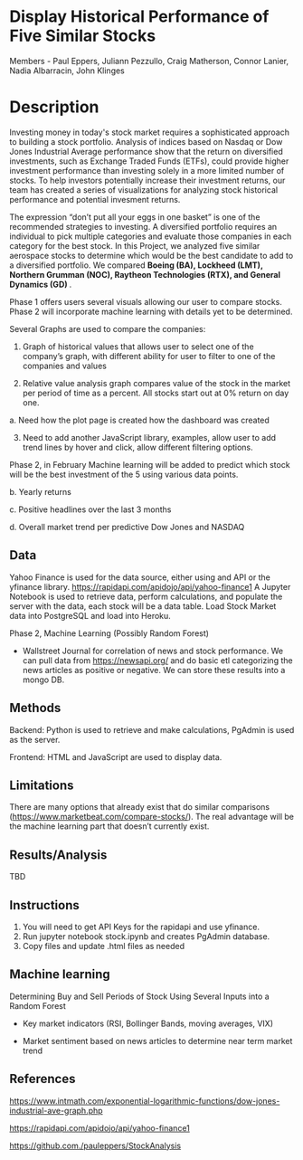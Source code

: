 # Display Historical Performance of Five Similar Stocks

Members - Paul Eppers, Juliann Pezzullo, Craig Matherson, Connor Lanier, Nadia Albarracin, John Klinges

# Description
Investing money in today's stock market requires a sophisticated approach to building a stock portfolio. Analysis of indices based on Nasdaq or Dow Jones Industrial Average performance show that the return on diversified investments, such as Exchange Traded Funds (ETFs), could provide higher investment performance than investing solely in a more limited number of stocks. To help investors potentially increase their investment returns, our team has created a series of visualizations for analyzing stock historical performance and potential invesment returns. 

The expression “don’t put all your eggs in one basket” is one of the recommended strategies to investing. A diversified portfolio requires an individual to pick multiple categories and evaluate those companies in each category for the best stock. In this Project, we analyzed five similar aerospace stocks to determine which would be the best candidate to add to a diversified portfolio. We compared <strong> Boeing (BA), Lockheed (LMT), Northern Grumman (NOC), Raytheon Technologies (RTX), and General Dynamics (GD) </strong>. 

Phase 1 offers users several visuals allowing our user to compare stocks. Phase 2 will incorporate machine learning with details yet to be determined. 

Several Graphs are used to compare the companies:
1. Graph of historical values that allows user to select one of the company’s graph, with different ability for user to filter to one of the companies and values

2. Relative value analysis graph compares value of the stock in the market per period of time as a percent. All stocks start out at 0% return on day one.

a. Need how the plot page is created how the dashboard was created

3. Need to add another JavaScript library, examples, allow user to add trend lines by hover and click, allow different filtering options.  

Phase 2, in February Machine learning will be added to predict which stock will be the best investment of the 5 using various data points. 

b. Yearly returns

c. Positive headlines over the last 3 months

d. Overall market trend per predictive Dow Jones and NASDAQ

## Data
Yahoo Finance is used for the data source, either using and API or the yfinance library. 
	https://rapidapi.com/apidojo/api/yahoo-finance1
A Jupyter Notebook is used to retrieve data, perform calculations, and populate the server with the data, each stock will be a data table. Load Stock Market data into PostgreSQL and load into Heroku. 

Phase 2, Machine Learning (Possibly Random Forest)
* Wallstreet Journal for correlation of news and stock performance. We can pull data from https://newsapi.org/ and do basic etl categorizing the news articles as positive or negative. We can store these results into a mongo DB.  

## Methods     
Backend: Python is used to retrieve and make calculations, PgAdmin is used as the server.

Frontend: HTML and JavaScript are used to display data.

## Limitations
There are many options that already exist that do similar comparisons (https://www.marketbeat.com/compare-stocks/). The real advantage will be the machine learning part that doesn’t currently exist.

## Results/Analysis
TBD


## Instructions
1. You will need to get API Keys for the rapidapi and use yfinance.
2. Run jupyter notebook stock.ipynb and creates PgAdmin database.
3. Copy files and update .html files as needed

## Machine learning
Determining Buy and Sell Periods of Stock Using Several Inputs into a Random Forest

* Key market indicators (RSI, Bollinger Bands, moving averages, VIX)

* Market sentiment based on news articles to determine near term market trend


## References
https://www.intmath.com/exponential-logarithmic-functions/dow-jones-industrial-ave-graph.php

https://rapidapi.com/apidojo/api/yahoo-finance1

https://github.com./pauleppers/StockAnalysis


